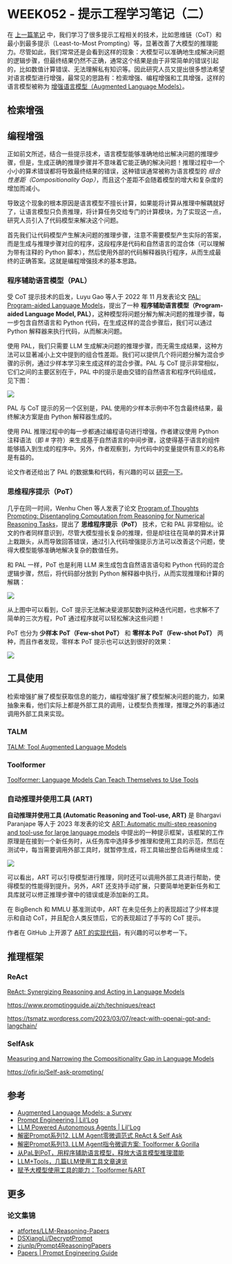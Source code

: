 # WEEK052 - 提示工程学习笔记（二）

在 [上一篇笔记](../week051-prompt-engineering-notes/README.md) 中，我们学习了很多提示工程相关的技术，比如思维链（CoT）和最小到最多提示（Least-to-Most Prompting）等，显著改善了大模型的推理能力。尽管如此，我们常常还是会看到这样的现象：大模型可以准确地生成解决问题的逻辑步骤，但最终结果仍然不正确，通常这个结果是由于非常简单的错误引起的，比如数值计算错误、无法理解私有知识等。因此研究人员又提出很多想法希望对语言模型进行增强，最常见的思路有：检索增强、编程增强和工具增强，这样的语言模型被称为 [增强语言模型（Augmented Language Models）](https://arxiv.org/abs/2302.07842)。

## 检索增强

## 编程增强

正如前文所述，结合一些提示技术，语言模型能够准确地给出解决问题的推理步骤，但是，生成正确的推理步骤并不意味着它能正确的解决问题！推理过程中一个小小的算术错误都将导致最终结果的错误，这种错误通常被称为语言模型的 *组合性差距（Compositionality Gap）*，而且这个差距不会随着模型的增大和复杂度的增加而减小。

导致这个现象的根本原因是语言模型不擅长计算，如果能将计算从推理中解耦就好了，让语言模型只负责推理，将计算任务交给专门的计算模块，为了实现这一点，研究人员引入了代码模型来解决这个问题。

首先我们让代码模型产生解决问题的推理步骤，注意不需要模型产生实际的答案，而是生成与推理步骤对应的程序，这段程序是代码和自然语言的混合体（可以理解为带有注释的 Python 脚本），然后使用外部的代码解释器执行程序，从而生成最终的正确答案。这就是编程增强技术的基本思路。

### 程序辅助语言模型（PAL）

受 CoT 提示技术的启发，Luyu Gao 等人于 2022 年 11 月发表论文 [PAL: Program-aided Language Models](https://arxiv.org/abs/2211.10435)，提出了一种 **程序辅助语言模型（Program-aided Language Model, PAL）**，这种模型将问题分解为解决问题的推理步骤，每一步包含自然语言和 Python 代码，在生成这样的混合步骤后，我们可以通过 Python 解释器来执行代码，从而解决问题。

使用 PAL，我们只需要 LLM 生成解决问题的推理步骤，而无需生成结果，这种方法可以显著减小上文中提到的组合性差距。我们可以提供几个将问题分解为混合步骤的示例，通过少样本学习来生成这样的混合步骤。PAL 与 CoT 提示非常相似，它们之间的主要区别在于，PAL 中的提示是由交错的自然语言和程序代码组成，见下图：

![](./images/pal.png)

PAL 与 CoT 提示的另一个区别是，PAL 使用的少样本示例中不包含最终结果，最终解决方案是由 Python 解释器生成的。

使用 PAL 推理过程中的每一步都通过编程语句进行增强，作者建议使用 Python 注释语法（即 # 字符）来生成基于自然语言的中间步骤，这使得基于语言的组件能够插入到生成的程序中。另外，作者观察到，为代码中的变量提供有意义的名称是有益的。

论文作者还给出了 PAL 的数据集和代码，有兴趣的可以 [研究一下](https://reasonwithpal.com/)。

### 思维程序提示（PoT）

几乎在同一时间，Wenhu Chen 等人发表了论文 [Program of Thoughts Prompting: Disentangling Computation from Reasoning for Numerical Reasoning Tasks](https://arxiv.org/abs/2211.12588)，提出了 **思维程序提示（PoT）** 技术，它和 PAL 非常相似。论文的作者同样意识到，尽管大模型擅长复杂的推理，但是却往往在简单的算术计算上栽跟头，从而导致回答错误，通过引入代码增强提示方法可以改善这个问题，使得大模型能够准确地解决复杂的数值任务。

和 PAL 一样，PoT 也是利用 LLM 来生成包含自然语言语句和 Python 代码的混合逻辑步骤，然后，将代码部分放到 Python 解释器中执行，从而实现推理和计算的解耦：

![](./images/pot.png)

从上图中可以看到，CoT 提示无法解决斐波那契数列这种迭代问题，也求解不了简单的三次方程，PoT 通过程序就可以轻松解决这些问题！

PoT 也分为 **少样本 PoT（Few-shot PoT）** 和 **零样本 PoT（Few-shot PoT）** 两种，而且作者发现，零样本 PoT 提示也可以达到很好的效果：

![](./images/pot-few-zero.png)

## 工具使用

检索增强扩展了模型获取信息的能力，编程增强扩展了模型解决问题的能力，如果抽象来看，他们实际上都是外部工具的调用，让模型负责推理，推理之外的事通过调用外部工具来实现。

### TALM

[TALM: Tool Augmented Language Models](https://arxiv.org/abs/2205.12255)

### Toolformer

[Toolformer: Language Models Can Teach Themselves to Use Tools](https://arxiv.org/abs/2302.04761)

### 自动推理并使用工具 (ART)

**自动推理并使用工具 (Automatic Reasoning and Tool-use, ART)** 是 Bhargavi Paranjape 等人于 2023 年发表的论文 [ART: Automatic multi-step reasoning and tool-use for large language models](https://arxiv.org/abs/2303.09014) 中提出的一种提示框架，该框架的工作原理是在接到一个新任务时，从任务库中选择多步推理和使用工具的示范，然后在测试中，每当需要调用外部工具时，就暂停生成，将工具输出整合后再继续生成：

![](./images/art.png)

可以看出，ART 可以引导模型进行推理，同时还可以调用外部工具进行帮助，使得模型的性能得到提升。另外，ART 还支持手动扩展，只要简单地更新任务和工具库就可以修正推理步骤中的错误或是添加新的工具。

在 BigBench 和 MMLU 基准测试中，ART 在未见任务上的表现超过了少样本提示和自动 CoT，并且配合人类反馈后，它的表现超过了手写的 CoT 提示。

作者在 GitHub 上开源了 [ART 的实现代码](https://github.com/bhargaviparanjape/language-programmes)，有兴趣的可以参考一下。

## 推理框架

### ReAct

[ReAct: Synergizing Reasoning and Acting in Language Models](https://arxiv.org/abs/2210.03629)

https://www.promptingguide.ai/zh/techniques/react

https://tsmatz.wordpress.com/2023/03/07/react-with-openai-gpt-and-langchain/

### SelfAsk

[Measuring and Narrowing the Compositionality Gap in Language Models](https://arxiv.org/abs/2210.03350)

https://ofir.io/Self-ask-prompting/

## 参考

* [Augmented Language Models: a Survey](https://arxiv.org/abs/2302.07842)
* [Prompt Engineering | Lil'Log](https://lilianweng.github.io/posts/2023-03-15-prompt-engineering/)
* [LLM Powered Autonomous Agents | Lil'Log](https://lilianweng.github.io/posts/2023-06-23-agent/)
* [解密Prompt系列12. LLM Agent零微调范式 ReAct & Self Ask](https://cloud.tencent.com/developer/article/2305421)
* [解密Prompt系列13. LLM Agent指令微调方案: Toolformer & Gorilla](https://cloud.tencent.com/developer/article/2312674)
* [从PaL到PoT，用程序辅助语言模型，释放大语言模型推理潜能](https://www.ai2news.com/blog/2965081/)
* [LLM+Tools，几篇LLM使用工具文章速览](https://zhuanlan.zhihu.com/p/641402205)
* [赋予大模型使用工具的能力：Toolformer与ART](https://blog.csdn.net/bqw18744018044/article/details/134489247)

## 更多

### 论文集锦

* [atfortes/LLM-Reasoning-Papers](https://github.com/atfortes/LLM-Reasoning-Papers)
* [DSXiangLi/DecryptPrompt](https://github.com/DSXiangLi/DecryptPrompt)
* [zjunlp/Prompt4ReasoningPapers](https://github.com/zjunlp/Prompt4ReasoningPapers)
* [Papers | Prompt Engineering Guide](https://www.promptingguide.ai/papers)
